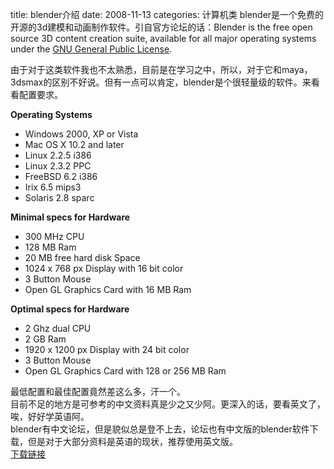 title: blender介绍
date: 2008-11-13
categories: 计算机类
blender是一个免费的开源的3d建模和动画制作软件。引自官方论坛的话：Blender is the free open source 3D content creation suite, available for all major operating systems under the [GNU General Public License](http://www.blender.org/education-help/faq/gpl-for-artists/).  
  
由于对于这类软件我也不太熟悉，目前是在学习之中，所以，对于它和maya，3dsmax的区别不好说。但有一点可以肯定，blender是个很轻量级的软件。来看看配置要求。  

**Operating Systems**

- Windows 2000, XP or Vista
- Mac OS X 10.2 and later
- Linux 2.2.5 i386
- Linux 2.3.2 PPC
- FreeBSD 6.2 i386
- Irix 6.5 mips3
- Solaris 2.8 sparc

**Minimal specs for Hardware**

- 300 MHz CPU
- 128 MB Ram
- 20 MB free hard disk Space
- 1024 x 768 px Display with 16 bit color
- 3 Button Mouse
- Open GL Graphics Card with 16 MB Ram

**Optimal specs for Hardware**

- 2 Ghz dual CPU
- 2 GB Ram
- 1920 x 1200 px Display with 24 bit color
- 3 Button Mouse
- Open GL Graphics Card with 128 or 256 MB Ram

最低配置和最佳配置竟然差这么多，汗一个。  
目前不足的地方是可参考的中文资料真是少之又少阿。更深入的话，要看英文了，唉，好好学英语阿。  
blender有中文论坛，但是貌似总是登不上去，论坛也有中文版的blender软件下载，但是对于大部分资料是英语的现状，推荐使用英文版。  
[下载链接](http://www.blender.org/download/get-blender/)
